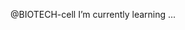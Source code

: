 @BIOTECH-cell
I’m currently learning ...

<!---
BIOTECH-cell/BIOTECH-cell is a ✨ special ✨ repository because its `README.md` (this file) appears on your GitHub profile.
You can click the Preview link to take a look at your changes.
--->
